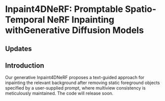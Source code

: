 # Inpaint4DNeRF: Promptable Spatio-Temporal NeRF Inpainting withGenerative Diffusion Models</center>

## Updates

## Introduction
Our generative Inpaint4DNeRF proposes a text-guided approach for inpainting the relevant background after removing static foreground objects specified by a user-supplied prompt, where multiview consistency is meticulously maintained. The code will release soon.


